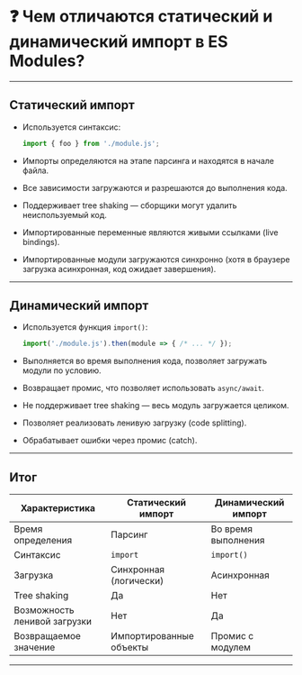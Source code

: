 # ❓ Чем отличаются статический и динамический импорт в ES Modules?

---

## Статический импорт

- Используется синтаксис:  

    ```js
    import { foo } from './module.js';
    ```

- Импорты определяются на этапе парсинга и находятся в начале файла.
- Все зависимости загружаются и разрешаются до выполнения кода.
- Поддерживает tree shaking — сборщики могут удалить неиспользуемый код.
- Импортированные переменные являются живыми ссылками (live bindings).
- Импортированные модули загружаются синхронно (хотя в браузере загрузка асинхронная, код ожидает завершения).

---

## Динамический импорт

- Используется функция `import()`:

    ```js
    import('./module.js').then(module => { /* ... */ });
    ```

- Выполняется во время выполнения кода, позволяет загружать модули по условию.

- Возвращает промис, что позволяет использовать `async/await`.
- Не поддерживает tree shaking — весь модуль загружается целиком.
- Позволяет реализовать ленивую загрузку (code splitting).
- Обрабатывает ошибки через промис (catch).

---

## Итог

| Характеристика               | Статический импорт      | Динамический импорт |
| ---------------------------- | ----------------------- | ------------------- |
| Время определения            | Парсинг                 | Во время выполнения |
| Синтаксис                    | `import`                | `import()`          |
| Загрузка                     | Синхронная (логически)  | Асинхронная         |
| Tree shaking                 | Да                      | Нет                 |
| Возможность ленивой загрузки | Нет                     | Да                  |
| Возвращаемое значение        | Импортированные объекты | Промис с модулем    |

---
